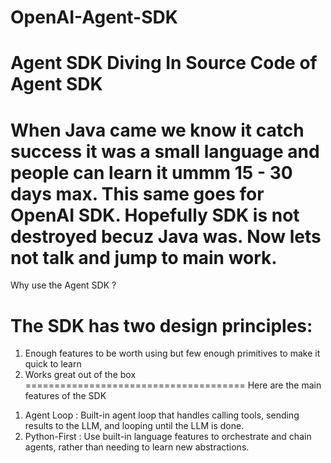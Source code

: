 # OpenAI-Agent-SDK

Agent SDK 
Diving In Source Code of Agent SDK
======================================

When Java came we know it catch success
it was a small language and people can
learn it ummm 15 - 30 days max. This same
goes for OpenAI SDK. Hopefully SDK is not
destroyed becuz Java was. Now lets not 
talk and jump to main work.
======================================

Why use the Agent SDK ? 

The SDK has two design principles:
======================================
1. Enough features to be worth using
   but few enough primitives to make 
   it quick to learn
2. Works great out of the box
======================================
	Here are the main features 
		of the SDK
1) Agent Loop : Built-in agent loop 
   that handles calling tools, sending 
   results to the LLM, and looping until 
   the LLM is done.
2) Python-First : Use built-in language
   features to orchestrate and chain 
   agents, rather than needing to learn 
   new abstractions.
